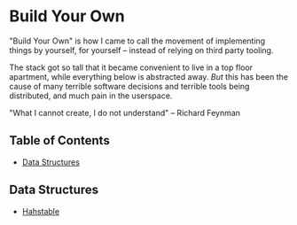 # Build Your Own
"Build Your Own" is how I came to call the movement of implementing things by yourself,
for yourself – instead of relying on third party tooling.

The stack got so tall that it became
convenient to live in a top floor apartment, while everything below is abstracted away. *But* 
this has been the cause of many terrible software decisions and terrible tools being distributed, and 
much pain in the userspace.

"What I cannot create, I do not understand" – Richard Feynman

## Table of Contents
- [Data Structures](#data-structures)

## Data Structures
- [Hahstable](https://github.com/szuhaydv/hashtable)
